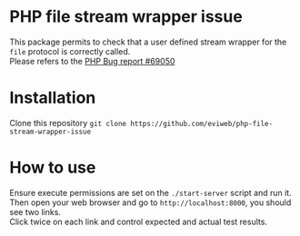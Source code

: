 PHP file stream wrapper issue
=============================
This package permits to check that a user defined stream wrapper for the `file` protocol is correctly called.    
Please refers to the [PHP Bug report #69050](https://bugs.php.net/bug.php?id=69050)     
     
Installation
============
Clone this repository `git clone https://github.com/eviweb/php-file-stream-wrapper-issue`    

How to use
==========
Ensure execute permissions are set on the `./start-server` script and run it.     
Then open your web browser and go to `http://localhost:8000`, you should see two links.    
Click twice on each link and control expected and actual test results.    
